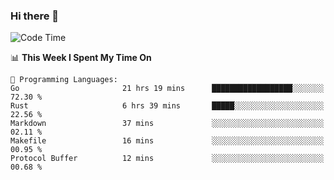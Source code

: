 ### Hi there 👋

<!--
**CrazyCollin/crazycollin** is a ✨ _special_ ✨ repository because its `README.md` (this file) appears on your GitHub profile.

Here are some ideas to get you started:

- 🔭 I’m currently working on ...
- 🌱 I’m currently learning ...
- 👯 I’m looking to collaborate on ...
- 🤔 I’m looking for help with ...
- 💬 Ask me about ...
- 📫 How to reach me: ...
- 😄 Pronouns: ...
- ⚡ Fun fact: ...
-->

<!--START_SECTION:waka-->
![Code Time](http://img.shields.io/badge/Code%20Time-256%20hrs%205%20mins-blue)

📊 **This Week I Spent My Time On** 

```text
💬 Programming Languages: 
Go                       21 hrs 19 mins      ██████████████████░░░░░░░   72.30 % 
Rust                     6 hrs 39 mins       █████░░░░░░░░░░░░░░░░░░░░   22.56 % 
Markdown                 37 mins             ░░░░░░░░░░░░░░░░░░░░░░░░░   02.11 % 
Makefile                 16 mins             ░░░░░░░░░░░░░░░░░░░░░░░░░   00.95 % 
Protocol Buffer          12 mins             ░░░░░░░░░░░░░░░░░░░░░░░░░   00.68 % 

```


<!--END_SECTION:waka-->
